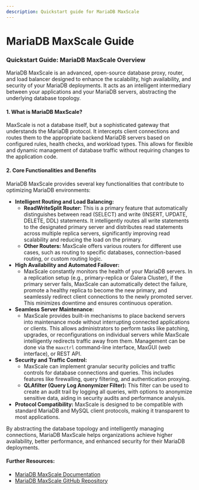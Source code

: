 ```yaml
---
description: Quickstart guide for MariaDB MaxScale
---
```


# MariaDB MaxScale Guide

### Quickstart Guide: MariaDB MaxScale Overview

MariaDB MaxScale is an advanced, open-source database proxy, router, and load balancer designed to enhance the scalability, high availability, and security of your MariaDB deployments. It acts as an intelligent intermediary between your applications and your MariaDB servers, abstracting the underlying database topology.

#### 1. What is MariaDB MaxScale?

MaxScale is not a database itself, but a sophisticated gateway that understands the MariaDB protocol. It intercepts client connections and routes them to the appropriate backend MariaDB servers based on configured rules, health checks, and workload types. This allows for flexible and dynamic management of database traffic without requiring changes to the application code.

#### 2. Core Functionalities and Benefits

MariaDB MaxScale provides several key functionalities that contribute to optimizing MariaDB environments:

* **Intelligent Routing and Load Balancing:**
  * **ReadWriteSplit Router:** This is a primary feature that automatically distinguishes between read (SELECT) and write (INSERT, UPDATE, DELETE, DDL) statements. It intelligently routes all write statements to the designated primary server and distributes read statements across multiple replica servers, significantly improving read scalability and reducing the load on the primary.
  * **Other Routers:** MaxScale offers various routers for different use cases, such as routing to specific databases, connection-based routing, or custom routing logic.
* **High Availability and Automated Failover:**
  * MaxScale constantly monitors the health of your MariaDB servers. In a replication setup (e.g., primary-replica or Galera Cluster), if the primary server fails, MaxScale can automatically detect the failure, promote a healthy replica to become the new primary, and seamlessly redirect client connections to the newly promoted server. This minimizes downtime and ensures continuous operation.
* **Seamless Server Maintenance:**
  * MaxScale provides built-in mechanisms to place backend servers into maintenance mode without interrupting connected applications or clients. This allows administrators to perform tasks like patching, upgrades, or reconfigurations on individual servers while MaxScale intelligently redirects traffic away from them. Management can be done via the `maxctrl` command-line interface, MaxGUI (web interface), or REST API.
* **Security and Traffic Control:**
  * MaxScale can implement granular security policies and traffic controls for database connections and queries. This includes features like firewalling, query filtering, and authentication proxying.
  * **QLAfilter (Query Log Anonymizer Filter):** This filter can be used to create an audit trail by logging all queries, with options to anonymize sensitive data, aiding in security audits and performance analysis.
* **Protocol Compatibility:** MaxScale is designed to be compatible with standard MariaDB and MySQL client protocols, making it transparent to most applications.

By abstracting the database topology and intelligently managing connections, MariaDB MaxScale helps organizations achieve higher availability, better performance, and enhanced security for their MariaDB deployments.

#### Further Resources:

* [MariaDB MaxScale Documentation](https://mariadb.com/kb/en/maxscale/)
* [MariaDB MaxScale GitHub Repository](https://github.com/mariadb-corporation/MaxScale)
